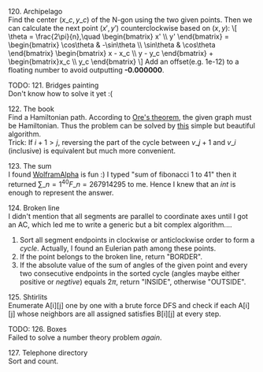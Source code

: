 120\. Archipelago  
Find the center $(x\_c, y\_c)$ of the N-gon using the two given points.
Then we can calculate the next point $(x', y')$ counterclockwise based
on $(x, y)$:
\\\[
\theta = \frac{2\pi}{n},\quad
\begin{bmatrix} x' \\\\ y' \end{bmatrix} =
\begin{bmatrix}
\cos\theta & -\sin\theta \\\\
\sin\theta & \cos\theta
\end{bmatrix}
\begin{bmatrix} x - x\_c \\\\ y - y\_c \end{bmatrix} +
\begin{bmatrix}x\_c \\\\ y\_c \end{bmatrix}
\\\]
Add an offset(e.g. 1e-12) to a floating number to avoid outputting
**-0.000000**.

TODO: 121\. Bridges painting  
Don't know how to solve it yet :(

122\. The book  
Find a Hamiltonian path. According to
[Ore's theorem](https://en.wikipedia.org/wiki/Ore%27s_theorem), the
given graph must be Hamiltonian. Thus the problem can be solved by
[this](https://en.wikipedia.org/wiki/Ore%27s_theorem#Algorithm) simple
but beautiful algorithm.  
Trick: If $i + 1 > j$, reversing the part of the cycle between
$v\_{j + 1}$ and $v\_i$ (inclusive) is equivalent but much more
convenient.

123\. The sum  
I found [WolframAlpha](http://www.wolframalpha.com/) is fun :) I typed
"sum of fibonacci 1 to 41" then it returned
$\sum\_{n = 1}^{40}F\_n = 267914295$ to me. Hence I knew that an *int*
is enough to represent the answer.

124\. Broken line  
I didn't mention that all segments are parallel to coordinate axes until
I got an AC, which led me to write a generic but a bit complex
algorithm....  

1. Sort all segment endpoints in clockwise or anticlockwise order to
   form a *cycle*. Actually, I found an Eulerian path among these
   points.
2. If the point belongs to the broken line, return "BORDER".
3. If the absolute value of the sum of angles of the given point and
   every two consecutive endpoints in the sorted cycle (angles maybe
   either positive or *negtive*) equals $2\pi$, return "INSIDE",
   otherwise "OUTSIDE".

125\. Shtirlits  
Enumerate A[i][j] one by one with a brute force DFS and check if each
A[i][j] whose neighbors are all assigned satisfies B[i][j] at every
step.

TODO: 126\. Boxes  
Failed to solve a number theory problem *again*.

127\. Telephone directory  
Sort and count.
